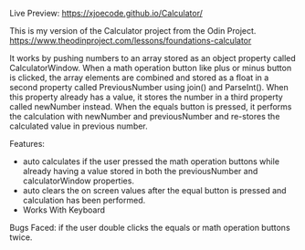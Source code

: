 Live Preview: https://xjoecode.github.io/Calculator/

This is my version of the Calculator project from the Odin Project. https://www.theodinproject.com/lessons/foundations-calculator

It works by pushing numbers to an array stored as an object property called CalculatorWindow. When a math operation button like plus or minus button is clicked, the array elements are combined and stored as a float in a second property called PreviousNumber using join() and ParseInt(). When this property already has a value, it stores the number in a third property called newNumber instead. When the equals button is pressed, it performs the calculation with newNumber and previousNumber and re-stores the calculated value in previous number.

Features:
- auto calculates if the user pressed the math operation buttons while already having a value stored in both the previousNumber and calculatorWindow properties.
- auto clears the on screen values after the equal button is pressed and calculation has been performed.
- Works With Keyboard


Bugs Faced:
if the user double clicks the equals or math operation buttons twice.






